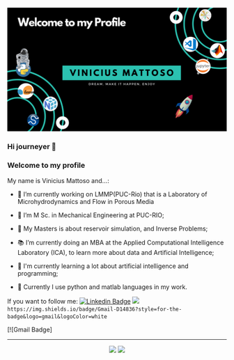 ![Welcome](/welcome-cover.png?raw=true)

### Hi journeyer 👋

### Welcome to my profile



My name is Vinicius Mattoso and...:

- 🔭 I’m currently working on LMMP(PUC-Rio) that is a Laboratory of Microhydrodynamics and Flow in Porous Media
 
- 🌱 I’m M Sc. in Mechanical Engineering at PUC-RIO; 

- 📂 My Masters is about reservoir simulation, and Inverse Problems;

- 📚 I’m currently doing an MBA at the Applied Computational Intelligence Laboratory (ICA), to learn more about data and Artificial Intelligence;
    
- 🚀 I'm currently learning a lot about artificial intelligence and programming;

- 👔 Currently I use python and matlab languages in my work.

If you want to follow me: [![Linkedin Badge](https://img.shields.io/badge/-LinkedIn-blue?style=flat-square&logo=Linkedin&logoColor=white&link=https://www.linkedin.com/in/vinicius-mattoso/)](https://www.linkedin.com/in/vinicius-mattoso/)
 <img src="https://img.shields.io/badge/Gmail-D14836?style=for-the-badge&logo=gmail&logoColor=white&link=vmatoso@lmmp.mec.puc-rio.br" /> `https://img.shields.io/badge/Gmail-D14836?style=for-the-badge&logo=gmail&logoColor=white` 
 
 [![Gmail Badge]




---
<div align="center">
    <img src="https://github-readme-stats.vercel.app/api?username=vinicius-mattoso&show_icons=true&include_all_commits=true&line_height=20&hide_border=true&theme=graywhite" width="440"/>
    <img src="https://github-readme-stats.vercel.app/api/top-langs/?username=vinicius-mattoso&layout=compact&theme=graywhite&hide_border=true" width="313" />
</div>

<!--
**vinicius-mattoso/vinicius-mattoso** is a ✨ _special_ ✨ repository because its `README.md` (this file) appears on your GitHub profile.
<!--[comment]: <>(-👯 I’m looking to collaborate on ...- 🤔 I’m looking for help with ...- 💬 Ask me about ...- 📫 How to reach me:...- 😄 Pronouns: ...- ⚡ Fun fact: ...)
